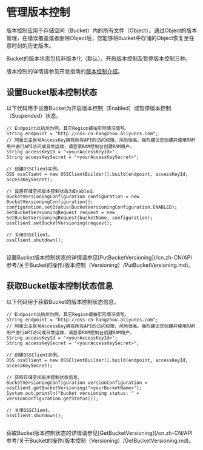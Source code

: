 # 管理版本控制

版本控制应用于存储空间（Bucket）内的所有文件（Object）。通过Object的版本管理，在错误覆盖或者删除Object后，您能够将Bucket中存储的Object恢复至任意时刻的历史版本。

Bucket的版本状态包括非版本化（默认）、开启版本控制及暂停版本控制三种。

版本控制的详情请参见开发指南的[版本控制介绍](/cn.zh-CN/开发指南/数据安全/版本控制/版本控制介绍.md)。

## 设置Bucket版本控制状态

以下代码用于设置Bucket为开启版本控制（Enabled）或暂停版本控制（Suspended）状态。

```
// Endpoint以杭州为例，其它Region请按实际情况填写。
String endpoint = "http://oss-cn-hangzhou.aliyuncs.com";
// 阿里云主账号AccessKey拥有所有API的访问权限，风险很高。强烈建议您创建并使用RAM用户进行API访问或日常运维，请登录RAM控制台创建RAM用户。
String accessKeyId = "<yourAccessKeyId>";
String accessKeySecret = "<yourAccessKeySecret>";

// 创建OSSClient实例。
OSS ossClient = new OSSClientBuilder().build(endpoint, accessKeyId, accessKeySecret);

// 设置存储空间版本控制状态为Enabled。
BucketVersioningConfiguration configuration = new BucketVersioningConfiguration();
configuration.setStatus(BucketVersioningConfiguration.ENABLED);
SetBucketVersioningRequest request = new SetBucketVersioningRequest(bucketName, configuration);
ossClient.setBucketVersioning(request);

// 关闭OSSClient。
ossClient.shutdown();
                
```

设置Bucket版本控制状态的详情请参见[PutBucketVersioning](/cn.zh-CN/API 参考/关于Bucket的操作/版本控制（Versioning）/PutBucketVersioning.md)。

## 获取Bucket版本控制状态信息

以下代码用于获取Bucket的版本控制状态信息。

```
// Endpoint以杭州为例，其它Region请按实际情况填写。
String endpoint = "http://oss-cn-hangzhou.aliyuncs.com";
// 阿里云主账号AccessKey拥有所有API的访问权限，风险很高。强烈建议您创建并使用RAM用户进行API访问或日常运维，请登录RAM控制台创建RAM用户。
String accessKeyId = "<yourAccessKeyId>";
String accessKeySecret = "<yourAccessKeySecret>";

// 创建OSSClient实例。
OSS ossClient = new OSSClientBuilder().build(endpoint, accessKeyId, accessKeySecret);

// 获取存储空间版本控制状态信息。
BucketVersioningConfiguration versionConfiguration = ossClient.getBucketVersioning("<yourBucketName>");
System.out.println("bucket versioning status: " + versionConfiguration.getStatus());

// 关闭OSSClient。
ossClient.shutdown();
                
```

获取Bucket版本控制状态的详情请参见[GetBucketVersioning](/cn.zh-CN/API 参考/关于Bucket的操作/版本控制（Versioning）/GetBucketVersioning.md)。

